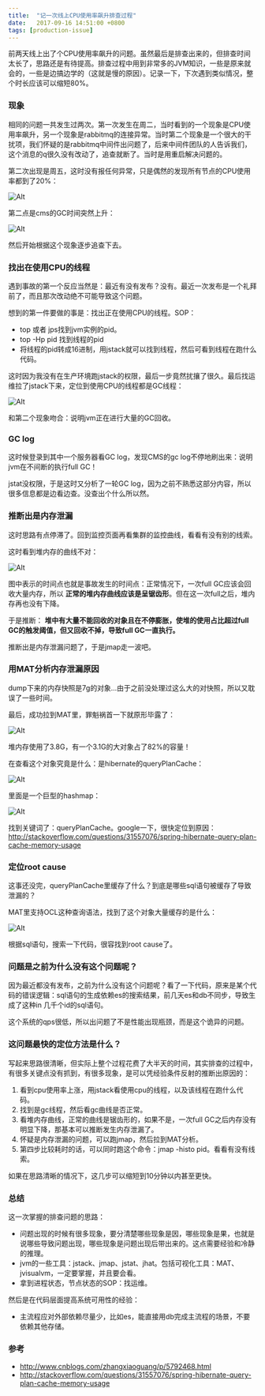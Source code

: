 ```yaml
---
title:  "记一次线上CPU使用率飙升排查过程"
date:   2017-09-16 14:51:00 +0800
tags: [production-issue]
---
```


前两天线上出了个CPU使用率飙升的问题。虽然最后是排查出来的，但排查时间太长了，思路还是有待提高。排查过程中用到非常多的JVM知识，一些是原来就会的，一些是边搞边学的（这就是慢的原因）。记录一下，下次遇到类似情况，整个时长应该可以缩短80%。

### 现象

相同的问题一共发生过两次。第一次发生在周二，当时看到的一个现象是CPU使用率飙升，另一个现象是rabbitmq的连接异常。当时第二个现象是一个很大的干扰项，我们怀疑的是rabbitmq中间件出问题了，后来中间件团队的人告诉我们，这个消息的q很久没有改动了，追查就断了。当时是用重启解决问题的。

第二次出现是周五，这时没有报任何异常，只是偶然的发现所有节点的CPU使用率都到了20%：

![Alt](/images/cpu100-0.png)

第二点是cms的GC时间突然上升：

![Alt](/images/cpu100-1.png)

然后开始根据这个现象逐步追查下去。

### 找出在使用CPU的线程

遇到事故的第一个反应当然是：最近有没有发布？没有。最近一次发布是一个礼拜前了，而且那次改动绝不可能导致这个问题。

想到的第一件要做的事是：找出正在使用CPU的线程。SOP：

- top 或者 jps找到jvm实例的pid。
- top -Hp pid 找到线程的pid
- 将线程的pid转成16进制，用jstack就可以找到线程，然后可看到线程在跑什么代码。

这时因为我没有在生产环境跑jstack的权限，最后一步竟然扰攘了很久。最后找运维拉了jstack下来，定位到使用CPU的线程都是GC线程：

![Alt](/images/cpu100-2.png)

和第二个现象吻合：说明jvm正在进行大量的GC回收。

### GC log

这时候登录到其中一个服务器看GC log，发现CMS的gc log不停地刷出来：说明jvm在不间断的执行full GC！

jstat没权限，于是这时又分析了一轮GC log，因为之前不熟悉这部分内容，所以很多信息都是边看边查。没查出个什么所以然。

### 推断出是内存泄漏

这时思路有点停滞了。回到监控页面再看集群的监控曲线，看看有没有别的线索。

这时看到堆内存的曲线不对：

![Alt](/images/cpu100-7.png)

图中表示的时间点也就是事故发生的时间点：正常情况下，一次full GC应该会回收大量内存，所以 **正常的堆内存曲线应该是呈锯齿形**。但在这一次full之后，堆内存再也没有下降。

于是推断： **堆中有大量不能回收的对象且在不停膨胀，使堆的使用占比超过full GC的触发阈值，但又回收不掉，导致full GC一直执行。**

推断出是内存泄漏问题了，于是jmap走一波吧。

### 用MAT分析内存泄漏原因

dump下来的内存快照是7g的对象...由于之前没处理过这么大的对快照，所以又耽误了一些时间。

最后，成功拉到MAT里，罪魁祸首一下就原形毕露了：

![Alt](/images/cpu100-4.png)

堆内存使用了3.8G，有一个3.1G的大对象占了82%的容量！

在查看这个对象究竟是什么：是hibernate的queryPlanCache：

![Alt](/images/cpu100-3.png)

里面是一个巨型的hashmap：

![Alt](/images/cpu100-5.png)

找到关键词了：queryPlanCache。google一下，很快定位到原因：http://stackoverflow.com/questions/31557076/spring-hibernate-query-plan-cache-memory-usage

### 定位root cause

这事还没完，queryPlanCache里缓存了什么？到底是哪些sql语句被缓存了导致泄漏的？

MAT里支持OCL这种查询语法，找到了这个对象大量缓存的是什么：

![Alt](/images/cpu100-6.png)

根据sql语句，搜索一下代码，很容找到root cause了。

### 问题是之前为什么没有这个问题呢？

因为最近都没有发布，之前为什么没有这个问题呢？看了一下代码，原来是某个代码的错误逻辑：sql语句的生成依赖es的搜索结果，前几天es和db不同步，导致生成了这种in 几千个id的sql语句。

这个系统的qps很低，所以出问题了不是性能出现瓶颈，而是这个诡异的问题。

### 这问题最快的定位方法是什么？

写起来思路很清晰，但实际上整个过程花费了大半天的时间，其实排查的过程中，有很多关键点没有抓到，有很多现象，是可以凭经验条件反射的推断出原因的：

1. 看到cpu使用率上涨，用jstack看使用cpu的线程，以及该线程在跑什么代码。
2. 找到是gc线程，然后看gc曲线是否正常。
3. 看堆内存曲线，正常的曲线是锯齿形的，如果不是，一次full GC之后内存没有明显下降，那基本可以推断发生内存泄漏了。
4. 怀疑是内存泄漏的问题，可以跑jmap，然后拉到MAT分析。
5. 第四步比较耗时的话，可以同时跑这个命令：jmap -histo pid。看看有没有线索。

如果在思路清晰的情况下，这几步可以缩短到10分钟以内甚至更快。

### 总结

这一次掌握的排查问题的思路：

- 问题出现的时候有很多现象，要分清楚哪些现象是因，哪些现象是果，也就是说哪些导致问题出现，哪些现象是问题出现后带出来的。这点需要经验和冷静的推理。
- jvm的一些工具：jstack、jmap、jstat、jhat。包括可视化工具：MAT、jvisualvm，一定要掌握，并且要会看。
- 拿到进程状态，节点状态的SOP：找运维。

然后是在代码层面提高系统可用性的经验：

- 主流程应对外部依赖尽量少，比如es，能直接用db完成主流程的场景，不要依赖其他存储。

### 参考

- http://www.cnblogs.com/zhangxiaoguang/p/5792468.html
- http://stackoverflow.com/questions/31557076/spring-hibernate-query-plan-cache-memory-usage

